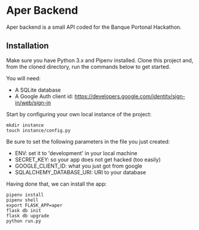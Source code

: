 # Aper Backend

Aper backend is a small API coded for the Banque Portonal Hackathon.

## Installation

Make sure you have Python 3.x and Pipenv installed. Clone this project and, from the cloned directory, run the commands below to get started.

You will need:

- A SQLite database
- A Google Auth client id: https://developers.google.com/identity/sign-in/web/sign-in

Start by configuring your own local instance of the project:

```
mkdir instance
touch instance/config.py
```

Be sure to set the following parameters in the file you just created:

- ENV: set it to 'development' in your local machine
- SECRET_KEY: so your app does not get hacked (too easily)
- GOOGLE_CLIENT_ID: what you just got from google
- SQLALCHEMY_DATABASE_URI: URI to your database

Having done that, we can install the app:

```
pipenv install
pipenv shell
export FLASK_APP=aper
flask db init
flask db upgrade
python run.py
```
